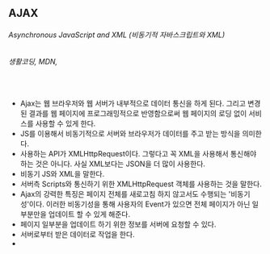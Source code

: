 ## AJAX

###### Asynchronous JavaScript and XML (비동기적 자바스크립트와 XML)

###### 생활코딩, MDN, 

<br>

- Ajax는 웹 브라우저와 웹 서버가 내부적으로 데이터 통신을 하게 된다. 그리고 변경된 결과를 웹 페이지에 프로그래밍적으로 반영함으로써 웹 페이지의 로딩 없이 서비스를 사용할 수 있게 한다.
- JS를 이용해서 비동기적으로 서버와 브라우저가 데이터를 주고 받는 방식을 의미한다.
- 사용하는 API가 XMLHttpRequest이다. 그렇다고 꼭 XML을 사용해서 통신해야 하는 것은 아니다. 사실 XML보다는 JSON을 더 많이 사용한다.
- 비동기 JS와 XML을 말한다.
- 서버측 Scripts와 통신하기 위한 XMLHttpRequest 객체를 사용하는 것을 말한다.
- Ajax의 강력한 특징은 페이지 전체를 새로고침 하지 않고서도 수행되는 '비동기성'이다. 이러한 비동기성을 통해 사용자의 Event가 있으면 전체 페이지가 아닌 일부분만을 업데이트 할 수 있게 해준다.
- 페이지 일부분을 업데이트 하기 위한 정보를 서버에 요청할 수 있다.
- 서버로부터 받은 데이터로 작업을 한다.
- ​

